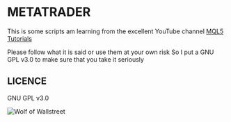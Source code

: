 # METATRADER

This is some scripts am learning from the excellent YouTube channel [MQL5 Tutorials](https://www.youtube.com/channel/UCokIBdJXNOSOeYkKDvENWYA)

Please follow what it is said or use them at your own risk 
So I put a GNU GPL v3.0 to make sure that you take it seriously

## LICENCE

GNU GPL v3.0

![Wolf of Wallstreet](https://media.giphy.com/media/n5sdh00OGVpgA/giphy.gif)
